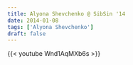 ```yaml
---
title: Alyona Shevchenko @ SibSin '14
date: 2014-01-08
tags: ['Alyona Shevchenko']
draft: false
---
```

{{< youtube Wnd1AqMXb6s >}}
